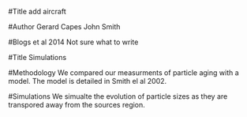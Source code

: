 
#Title
add aircraft

#Author
Gerard Capes
John Smith

#Blogs et al 2014
Not sure what to write 

#Title 
Simulations

#Methodology
We compared our measurments of particle aging with a model. 
The model is detailed in Smith el al 2002. 


#Simulations
We simualte the evolution of particle sizes as they are transpored away from the sources region. 


